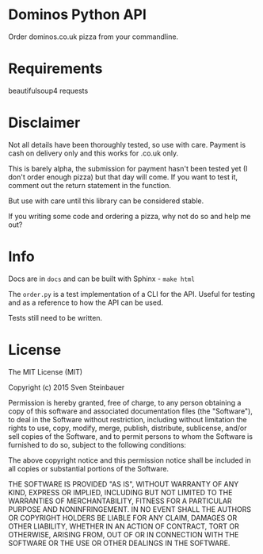 Dominos Python API
==================

Order dominos.co.uk pizza from your commandline.

Requirements
============
beautifulsoup4
requests

Disclaimer
==========

Not all details have been thoroughly tested, so use with care. Payment is
cash on delivery only and this works for .co.uk only.

This is barely alpha, the submission for payment hasn't been tested yet
(I don't order enough pizza) but that day will come.
If you want to test it, comment out the return statement in the function.

But use with care until this library can be considered stable.

If you writing some code and ordering a pizza, why not do so and help me out?

Info
====

Docs are in `docs` and can be built with Sphinx - `make html` 

The `order.py` is a test implementation of a CLI for the API. Useful for testing
and as a reference to how the API can be used.

Tests still need to be written.

License
=======

The MIT License (MIT)

Copyright (c) 2015 Sven Steinbauer

Permission is hereby granted, free of charge, to any person obtaining a copy
of this software and associated documentation files (the "Software"), to deal
in the Software without restriction, including without limitation the rights
to use, copy, modify, merge, publish, distribute, sublicense, and/or sell
copies of the Software, and to permit persons to whom the Software is
furnished to do so, subject to the following conditions:

The above copyright notice and this permission notice shall be included in
all copies or substantial portions of the Software.

THE SOFTWARE IS PROVIDED "AS IS", WITHOUT WARRANTY OF ANY KIND, EXPRESS OR
IMPLIED, INCLUDING BUT NOT LIMITED TO THE WARRANTIES OF MERCHANTABILITY,
FITNESS FOR A PARTICULAR PURPOSE AND NONINFRINGEMENT. IN NO EVENT SHALL THE
AUTHORS OR COPYRIGHT HOLDERS BE LIABLE FOR ANY CLAIM, DAMAGES OR OTHER
LIABILITY, WHETHER IN AN ACTION OF CONTRACT, TORT OR OTHERWISE, ARISING FROM,
OUT OF OR IN CONNECTION WITH THE SOFTWARE OR THE USE OR OTHER DEALINGS IN
THE SOFTWARE.
